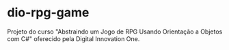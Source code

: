 # dio-rpg-game
Projeto do curso "Abstraindo um Jogo de RPG Usando Orientação a Objetos com C#" oferecido pela Digital Innovation One.
